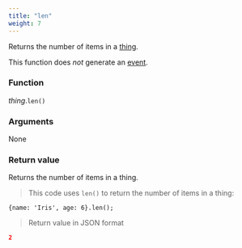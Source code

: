 ```yaml
---
title: "len"
weight: 7
---
```


Returns the number of items in a [thing](..).

This function does *not* generate an [event](../../../events).

### Function

*thing*.`len()`

### Arguments

None

### Return value

Returns the number of items in a thing.

> This code uses `len()` to return the number of items in a thing:

```thingsdb,json_response
{name: 'Iris', age: 6}.len();
```

> Return value in JSON format

```json
2
```

